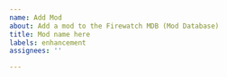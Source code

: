 ```yaml
---
name: Add Mod
about: Add a mod to the Firewatch MDB (Mod Database)
title: Mod name here
labels: enhancement
assignees: ''

---
```



